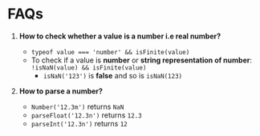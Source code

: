 # FAQs

1. **How to check whether a value is a number i.e real number?**

   - `typeof value === 'number' && isFinite(value)`
   - To check if a value is **number** or **string representation of number**: `!isNaN(value) && isFinite(value)`
     - `isNaN('123')` is **false** and so is `isNaN(123)`

2. **How to parse a number?**
   - `Number('12.3m')` returns `NaN`
   - `parseFloat('12.3n')` returns `12.3`
   - `parseInt('12.3n')` returns `12`
